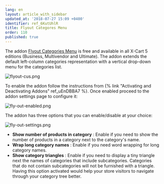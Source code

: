 ```yaml
---
lang: en
layout: article_with_sidebar
updated_at: '2018-07-27 15:09 +0400'
identifier: ref_6KutUhlR
title: Flyout Categores Menu
order: 110
published: true
---
```

The addon [Flyout Categories Menu](https://market.x-cart.com/addons/flyout-categories-menu.html "Playing with Menus") is free and available in all X-Cart 5 editions (Business, Multivendor and Ultimate). The addon extends the default left-column categories representation with a vertical drop-down menu for the categories list.

![flyout-cus.png]({{site.baseurl}}/attachments/ref_6KutUhlR/flyout-cus.png)

To enable the addon follow the instructions from {% link "Activating and Deactivating Addons" ref_uEnDBBA7 %}. Once enabled proceed to the addon settings page to configure it:

![fly-out-enabled.png]({{site.baseurl}}/attachments/ref_6KutUhlR/fly-out-enabled.png)

The addon has three options that you can enable/disable at your choice:

![fly-out-settings.png]({{site.baseurl}}/attachments/ref_6KutUhlR/fly-out-settings.png)

* **Show number of products in category** : Enable if you need to show the number of products in a category next to the category's name.
* **Wrap long category names** : Enable if you need word wrapping for long category names.
* **Show category triangles** : Enable if you need to display a tiny triangle next the names of categories that include subcategories. Categories that do not contain subcategories will not be furnished with a triangle. 
   Having this option activated would help your store visitors to navigate through your category tree better.
